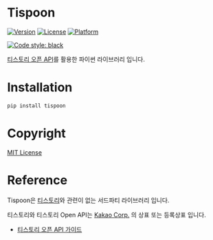 # Tispoon
[![Version](https://img.shields.io/pypi/v/tispoon)](https://pypi.org/project/tispoon)
[![License](https://img.shields.io/pypi/l/tispoon)](https://pypi.org/project/tispoon)
[![Platform](https://img.shields.io/pypi/pyversions/tispoon)](https://pypi.org/project/tispoon)

[![Code style: black](https://img.shields.io/badge/code%20style-black-000000.svg)](https://github.com/psf/black)

[티스토리 오픈 API](https://www.tistory.com/guide/api/manage/register)를 활용한 파이썬 라이브러리 입니다.

# Installation

```sh
pip install tispoon
```

# Copyright

[MIT License](LICENSE)

# Reference

Tispoon은 [티스토리](https://tistory.com/)와 관련이 없는 서드파티 라이브러리 입니다.

티스토리와 티스토리 Open API는 [Kakao Corp.](http://www.kakaocorp.com/) 의 상표 또는 등록상표 입니다.

- [티스토리 오픈 API 가이드](https://tistory.github.io/document-tistory-apis/)

